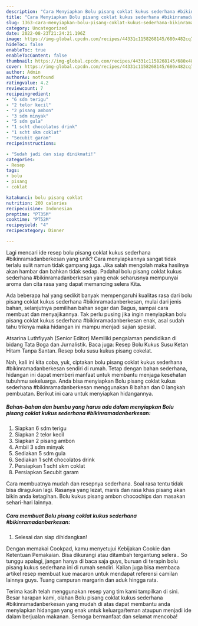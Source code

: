 ```yaml
---
description: "Cara Menyiapkan Bolu pisang coklat kukus sederhana #bikinramadanberkesan yang Mantap"
title: "Cara Menyiapkan Bolu pisang coklat kukus sederhana #bikinramadanberkesan yang Mantap"
slug: 1363-cara-menyiapkan-bolu-pisang-coklat-kukus-sederhana-bikinramadanberkesan-yang-mantap
category: Uncategorized
date: 2022-08-23T21:24:21.196Z
image: https://img-global.cpcdn.com/recipes/44331c1158268145/680x482cq70/bolu-pisang-coklat-kukus-sederhana-bikinramadanberkesan-foto-resep-utama.jpg
hideToc: false
enableToc: true
enableTocContent: false
thumbnail: https://img-global.cpcdn.com/recipes/44331c1158268145/680x482cq70/bolu-pisang-coklat-kukus-sederhana-bikinramadanberkesan-foto-resep-utama.jpg
cover: https://img-global.cpcdn.com/recipes/44331c1158268145/680x482cq70/bolu-pisang-coklat-kukus-sederhana-bikinramadanberkesan-foto-resep-utama.jpg
author: Admin
authorAv: notfound
ratingvalue: 4.2
reviewcount: 7
recipeingredient:
- "6 sdm terigu"
- "2 telor kecil"
- "2 pisang ambon"
- "3 sdm minyak"
- "5 sdm gula"
- "1 scht chocolatos drink"
- "1 scht skm coklat"
- "Secubit garam"
recipeinstructions:

- "Sudah jadi dan siap dinikmati!"
categories:
- Resep
tags:
- bolu
- pisang
- coklat

katakunci: bolu pisang coklat 
nutrition: 200 calories
recipecuisine: Indonesian
preptime: "PT35M"
cooktime: "PT52M"
recipeyield: "4"
recipecategory: Dinner

---
```





Lagi mencari ide resep bolu pisang coklat kukus sederhana #bikinramadanberkesan yang unik? Cara menyiapkannya sangat tidak terlalu sulit namun tidak gampang juga. Jika salah mengolah maka hasilnya akan hambar dan bahkan tidak sedap. Padahal bolu pisang coklat kukus sederhana #bikinramadanberkesan yang enak seharusnya mempunyai aroma dan cita rasa yang dapat memancing selera Kita.





Ada beberapa hal yang sedikit banyak mempengaruhi kualitas rasa dari bolu pisang coklat kukus sederhana #bikinramadanberkesan, mulai dari jenis bahan, selanjutnya pemilihan bahan segar dan Bagus, sampai cara membuat dan menyajikannya. Tak perlu pusing jika ingin menyiapkan bolu pisang coklat kukus sederhana #bikinramadanberkesan enak,      asal sudah tahu triknya maka hidangan ini mampu menjadi sajian spesial.














Atsarina Luthfiyyah (Senior Editor) Memiliki pengalaman pendidikan di bidang Tata Boga dan Jurnalistik. Baca juga: Resep Bolu Kukus Susu Ketan Hitam Tanpa Santan. Resep bolu susu kukus pisang cokelat.






Nah, kali ini kita coba, yuk, ciptakan bolu pisang coklat kukus sederhana #bikinramadanberkesan sendiri di rumah. Tetap dengan bahan sederhana, hidangan ini dapat memberi manfaat untuk membantu menjaga kesehatan tubuhmu sekeluarga. Anda bisa menyiapkan Bolu pisang coklat kukus sederhana #bikinramadanberkesan menggunakan 8 bahan dan 0 langkah pembuatan. Berikut ini cara untuk menyiapkan hidangannya.

<!--inarticleads1-->

##### Bahan-bahan dan bumbu yang harus ada dalam menyiapkan Bolu pisang coklat kukus sederhana #bikinramadanberkesan:

1. Siapkan 6 sdm terigu
1. Siapkan 2 telor kecil
1. Siapkan 2 pisang ambon
1. Ambil 3 sdm minyak
1. Sediakan 5 sdm gula
1. Sediakan 1 scht chocolatos drink
1. Persiapkan 1 scht skm coklat
1. Persiapkan Secubit garam


Cara membuatnya mudah dan resepnya sederhana. Soal rasa tentu tidak bisa diragukan lagi. Rasanya yang lezat, manis dan rasa khas pisang akan bikin anda ketagihan. Bolu kukus pisang ambon chocochips dan masakan sehari-hari lainnya. 

<!--inarticleads2-->

##### Cara membuat Bolu pisang coklat kukus sederhana #bikinramadanberkesan:


1. Selesai dan siap dihidangkan!

Dengan memakai Cookpad, kamu menyetujui Kebijakan Cookie dan Ketentuan Pemakaian. Bisa dikurangi atau ditambah tergantung selera.. So tunggu apalagi, jangan hanya di baca saja guys, buruan di terapin bolu pisang kukus sederhana ini di rumah sendiri. Kalian juga bisa membaca artikel resep membuat kue macaron untuk mendapat referensi camilan lainnya guys. Tuang campuran margarin dan aduk hingga rata. 

Terima kasih telah menggunakan resep yang tim kami tampilkan di sini. Besar harapan kami, olahan Bolu pisang coklat kukus sederhana #bikinramadanberkesan yang mudah di atas dapat membantu anda menyiapkan hidangan yang enak untuk keluarga/teman ataupun menjadi ide dalam berjualan makanan. Semoga bermanfaat dan selamat mencoba!

